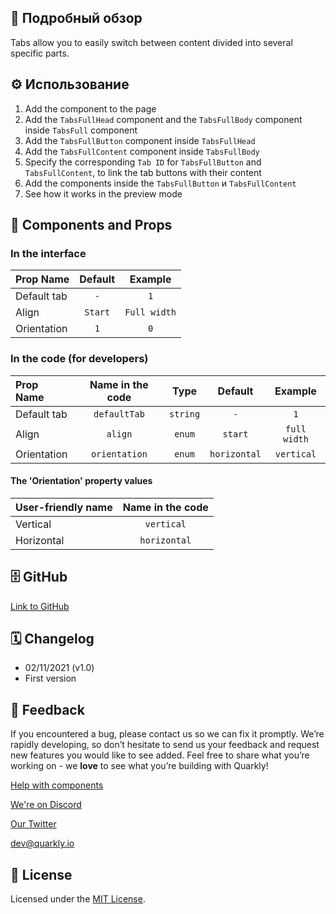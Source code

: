 ## 📖 Подробный обзор

Tabs allow you to easily switch between content divided into several specific parts.

## ⚙️ Использование

1. Add the component to the page
2. Add the `TabsFullHead` component and the `TabsFullBody` component inside `TabsFull` component
3. Add the `TabsFullButton` component inside `TabsFullHead`
4. Add the `TabsFullContent` component inside `TabsFullBody`
5. Specify the corresponding `Tab ID` for `TabsFullButton` and `TabsFullContent`, to link the tab buttons with their content
6. Add the components inside the `TabsFullButton` и `TabsFullContent`
7. See how it works in the preview mode

## 🧩 Components and Props

### In the interface

| Prop Name   | Default |   Example    |
| :---------- | :-----: | :----------: |
| Default tab |   `-`   |     `1`      |
| Align       | `Start` | `Full width` |
| Orientation |   `1`   |     `0`      |

### In the code (for developers)

| Prop Name   | Name in the code |   Type   |   Default    |   Example    |
| :---------- | :--------------: | :------: | :----------: | :----------: |
| Default tab |   `defaultTab`   | `string` |     `-`      |     `1`      |
| Align       |     `align`      |  `enum`  |   `start`    | `full width` |
| Orientation |  `orientation`   |  `enum`  | `horizontal` |  `vertical`  |

#### The 'Orientation' property values

| User-friendly name | Name in the code |
| :----------------- | :--------------: |
| Vertical           |    `vertical`    |
| Horizontal         |   `horizontal`   |

## 🗄 GitHub

[Link to GitHub](https://github.com/quarkly/community-kit/blob/master/src/TabsFull)

## 🗓 Changelog

-   02/11/2021 (v1.0)
-   First version

## 📮 Feedback

If you encountered a bug, please contact us so we can fix it promptly. We’re rapidly developing, so don’t hesitate to send us your feedback and request new features you would like to see added. Feel free to share what you’re working on - we **love** to see what you’re building with Quarkly!

[Help with components](https://community.quarkly.io/c/requests/11)

[We're on Discord](https://discord.gg/f9KhSMGX)

[Our Twitter](https://twitter.com/quarklyapp)

[dev@quarkly.io](mailto:dev@quarkly.io)

## 📝 License

Licensed under the [MIT License](https://raw.githubusercontent.com/quarkly/community-kit/master/LICENSE).
